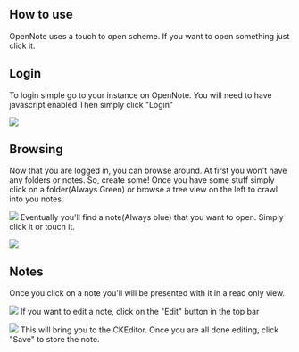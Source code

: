How to use
--------------
OpenNote uses a touch to open scheme.
If you want to open something just click it.

## Login
To login simple go to your instance on OpenNote. You will need to have javascript enabled
Then simply click "Login"

![][login]

## Browsing
Now that you are logged in, you can browse around. At first you won't have any folders or notes. So, create some!
Once you have some stuff simply click on a folder(Always Green) or browse a tree view on the left to crawl into you notes.

![][topLevel]
Eventually you'll find a note(Always blue) that you want to open. Simply click it or touch it.

![][plants]

## Notes
Once you click on a note you'll will be presented with it in a read only view.

![][seedsView]
If you want to edit a note, click on the "Edit" button in the top bar

![][seedsEdit]
This will bring you to the CKEditor. Once you are all done editing, click "Save" to store the note.

[login]: https://raw.github.com/FoxUSA/OpenNote/master/Doc/screenShots/login.png
[topLevel]: https://raw.github.com/FoxUSA/OpenNote/master/Doc/screenShots/topLevel.png
[plants]: https://raw.github.com/FoxUSA/OpenNote/master/Doc/screenShots/plants.png
[seedsView]: https://raw.github.com/FoxUSA/OpenNote/master/Doc/screenShots/seedsView.png
[seedsEdit]: https://raw.github.com/FoxUSA/OpenNote/master/Doc/screenShots/seedsEdit.png
